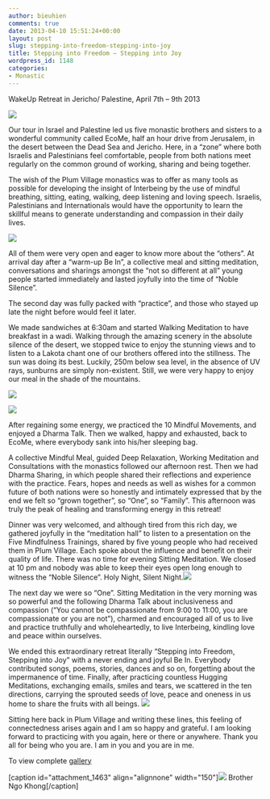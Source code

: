 ```yaml
---
author: bieuhien
comments: true
date: 2013-04-10 15:51:24+00:00
layout: post
slug: stepping-into-freedom-stepping-into-joy
title: Stepping into Freedom – Stepping into Joy
wordpress_id: 1148
categories:
- Monastic
---
```


WakeUp Retreat in Jericho/ Palestine, April 7th – 9th 2013

![](http://plumvillage.org/wp-content/uploads/2013/04/ten.jpg)

Our tour in Israel and Palestine led us five monastic brothers and sisters to a wonderful community called EcoMe, half an hour drive from Jerusalem, in the desert between the Dead Sea and Jericho. Here, in a “zone” where both Israelis and Palestinians feel comfortable, people from both nations meet regularly on the common ground of working, sharing and being together.

The wish of the Plum Village monastics was to offer as many tools as possible for developing the insight of Interbeing by the use of mindful breathing, sitting, eating, walking, deep listening and loving speech. Israelis, Palestinians and Internationals would have the opportunity to learn the skillful means to generate understanding and compassion in their daily lives.

![](http://plumvillage.org/wp-content/uploads/2013/04/cactus.jpg)

All of them were very open and eager to know more about the “others”. At arrival day after a “warm-up Be In”, a collective meal and sitting meditation, conversations and sharings amongst the “not so different at all” young people started immediately and lasted joyfully into the time of “Noble Silence”.

The second day was fully packed with “practice”, and those who stayed up late the night before would feel it later.

We made sandwiches at 6:30am and started Walking Meditation to have breakfast in a wadi. Walking through the amazing scenery in the absolute silence of the desert, we stopped twice to enjoy the stunning views and to listen to a Lakota chant one of our brothers offered into the stillness. The sun was doing its best. Luckily, 250m below sea level, in the absence of UV rays, sunburns are simply non-existent. Still, we were very happy to enjoy our meal in the shade of the mountains.

![](http://plumvillage.org/wp-content/uploads/2013/04/donkey_people.jpg)

![](http://plumvillage.org/wp-content/uploads/2013/04/chanting.jpg)

After regaining some energy, we practiced the 10 Mindful Movements, and enjoyed a Dharma Talk. Then we walked, happy and exhausted, back to EcoMe, where everybody sank into his/her sleeping bag.

A collective Mindful Meal, guided Deep Relaxation, Working Meditation and Consultations with the monastics followed our afternoon rest. Then we had Dharma Sharing, in which people shared their reflections and experience with the practice. Fears, hopes and needs as well as wishes for a common future of both nations were so honestly and intimately expressed that by the end we felt so “grown together”, so “One”, so “Family”. This afternoon was truly the peak of healing and transforming energy in this retreat!

Dinner was very welcomed, and although tired from this rich day, we gathered joyfully in the “meditation hall” to listen to a presentation on the Five Mindfulness Trainings, shared by five young people who had received them in Plum Village. Each spoke about the influence and benefit on their quality of life. There was no time for evening Sitting Meditation. We closed at 10 pm and nobody was able to keep their eyes open long enough to witness the “Noble Silence”. Holy Night, Silent Night.![](http://plumvillage.org/wp-content/uploads/2013/04/eating.jpg)

The next day we were so “One”. Sitting Meditation in the very morning was so powerful and the following Dharma Talk about inclusiveness and compassion (“You cannot be compassionate from 9:00 to 11:00, you are compassionate or you are not”), charmed and encouraged all of us to live and practice truthfully and wholeheartedly, to live Interbeing, kindling love and peace within ourselves.

We ended this extraordinary retreat literally “Stepping into Freedom, Stepping into Joy” with a never ending and joyful Be In. Everybody contributed songs, poems, stories, dances and so on, forgetting about the impermanence of time. Finally, after practicing countless Hugging Meditations, exchanging emails, smiles and tears, we scattered in the ten directions, carrying the sprouted seeds of love, peace and oneness in us home to share the fruits with all beings.
![](http://plumvillage.org/wp-content/uploads/2013/04/bein.jpg)

Sitting here back in Plum Village and writing these lines, this feeling of connectedness arises again and I am so happy and grateful. I am looking forward to practicing with you again, here or there or anywhere. Thank you all for being who you are. I am in you and you are in me.

To view complete [gallery](https://www.facebook.com/media/set/?set=a.443069092447752.1073741825.102149056539759&type=1)

[caption id="attachment_1463" align="alignnone" width="150"]![](http://plumvillage.org/wp-content/uploads/2013/04/ngo-khong-150x150.jpg) Brother Ngo Khong[/caption]
